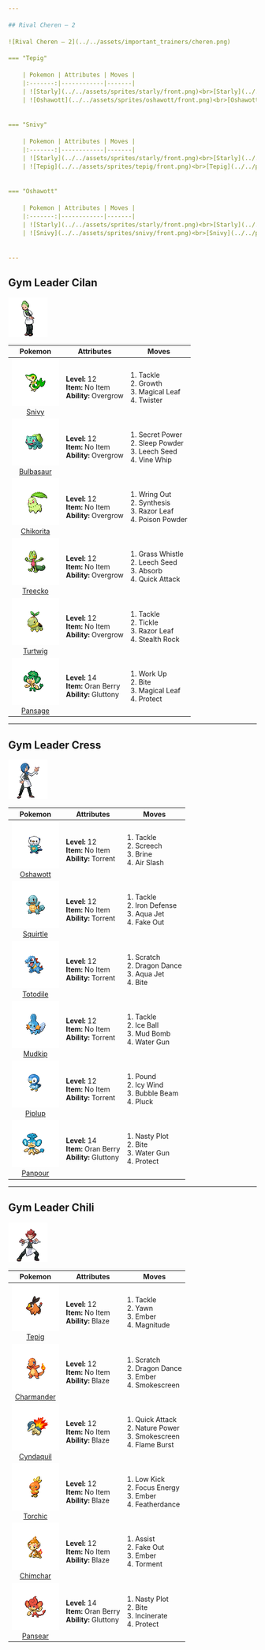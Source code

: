 ```yaml
---

## Rival Cheren – 2

![Rival Cheren – 2](../../assets/important_trainers/cheren.png)

=== "Tepig"

    | Pokemon | Attributes | Moves |
    |:-------:|------------|-------|
    | ![Starly](../../assets/sprites/starly/front.png)<br>[Starly](../../pokemon/starly.md/) |**Level:** 11<br>**Item:** No Item<br>**Ability:** Keen Eye | 1. —<br>2. —<br>3. —<br>4. — |
    | ![Oshawott](../../assets/sprites/oshawott/front.png)<br>[Oshawott](../../pokemon/oshawott.md/) |**Level:** 12<br>**Item:** Oran Berry<br>**Ability:** Contrary | 1. —<br>2. —<br>3. —<br>4. — |
    

=== "Snivy"

    | Pokemon | Attributes | Moves |
    |:-------:|------------|-------|
    | ![Starly](../../assets/sprites/starly/front.png)<br>[Starly](../../pokemon/starly.md/) |**Level:** 11<br>**Item:** No Item<br>**Ability:** Keen Eye | 1. —<br>2. —<br>3. —<br>4. — |
    | ![Tepig](../../assets/sprites/tepig/front.png)<br>[Tepig](../../pokemon/tepig.md/) |**Level:** 12<br>**Item:** Oran Berry<br>**Ability:** Vital Spirit | 1. —<br>2. —<br>3. —<br>4. — |
    

=== "Oshawott"

    | Pokemon | Attributes | Moves |
    |:-------:|------------|-------|
    | ![Starly](../../assets/sprites/starly/front.png)<br>[Starly](../../pokemon/starly.md/) |**Level:** 11<br>**Item:** No Item<br>**Ability:** Keen Eye | 1. —<br>2. —<br>3. —<br>4. — |
    | ![Snivy](../../assets/sprites/snivy/front.png)<br>[Snivy](../../pokemon/snivy.md/) |**Level:** 12<br>**Item:** Oran Berry<br>**Ability:** Adaptability | 1. —<br>2. —<br>3. —<br>4. — |
    

---
```


## Gym Leader Cilan

![Gym Leader Cilan](../../assets/important_trainers/cilan.png)

| Pokemon | Attributes | Moves |
|:-------:|------------|-------|
| ![Snivy](../../assets/sprites/snivy/front.png)<br>[Snivy](../../pokemon/snivy.md/) |**Level:** 12<br>**Item:** No Item<br>**Ability:** Overgrow | 1. Tackle<br>2. Growth<br>3. Magical Leaf<br>4. Twister |
| ![Bulbasaur](../../assets/sprites/bulbasaur/front.png)<br>[Bulbasaur](../../pokemon/bulbasaur.md/) |**Level:** 12<br>**Item:** No Item<br>**Ability:** Overgrow | 1. Secret Power<br>2. Sleep Powder<br>3. Leech Seed<br>4. Vine Whip |
| ![Chikorita](../../assets/sprites/chikorita/front.png)<br>[Chikorita](../../pokemon/chikorita.md/) |**Level:** 12<br>**Item:** No Item<br>**Ability:** Overgrow | 1. Wring Out<br>2. Synthesis<br>3. Razor Leaf<br>4. Poison Powder |
| ![Treecko](../../assets/sprites/treecko/front.png)<br>[Treecko](../../pokemon/treecko.md/) |**Level:** 12<br>**Item:** No Item<br>**Ability:** Overgrow | 1. Grass Whistle<br>2. Leech Seed<br>3. Absorb<br>4. Quick Attack |
| ![Turtwig](../../assets/sprites/turtwig/front.png)<br>[Turtwig](../../pokemon/turtwig.md/) |**Level:** 12<br>**Item:** No Item<br>**Ability:** Overgrow | 1. Tackle<br>2. Tickle<br>3. Razor Leaf<br>4. Stealth Rock |
| ![Pansage](../../assets/sprites/pansage/front.png)<br>[Pansage](../../pokemon/pansage.md/) |**Level:** 14<br>**Item:** Oran Berry<br>**Ability:** Gluttony | 1. Work Up<br>2. Bite<br>3. Magical Leaf<br>4. Protect |

---

## Gym Leader Cress

![Gym Leader Cress](../../assets/important_trainers/cress.png)

| Pokemon | Attributes | Moves |
|:-------:|------------|-------|
| ![Oshawott](../../assets/sprites/oshawott/front.png)<br>[Oshawott](../../pokemon/oshawott.md/) |**Level:** 12<br>**Item:** No Item<br>**Ability:** Torrent | 1. Tackle<br>2. Screech<br>3. Brine<br>4. Air Slash |
| ![Squirtle](../../assets/sprites/squirtle/front.png)<br>[Squirtle](../../pokemon/squirtle.md/) |**Level:** 12<br>**Item:** No Item<br>**Ability:** Torrent | 1. Tackle<br>2. Iron Defense<br>3. Aqua Jet<br>4. Fake Out |
| ![Totodile](../../assets/sprites/totodile/front.png)<br>[Totodile](../../pokemon/totodile.md/) |**Level:** 12<br>**Item:** No Item<br>**Ability:** Torrent | 1. Scratch<br>2. Dragon Dance<br>3. Aqua Jet<br>4. Bite |
| ![Mudkip](../../assets/sprites/mudkip/front.png)<br>[Mudkip](../../pokemon/mudkip.md/) |**Level:** 12<br>**Item:** No Item<br>**Ability:** Torrent | 1. Tackle<br>2. Ice Ball<br>3. Mud Bomb<br>4. Water Gun |
| ![Piplup](../../assets/sprites/piplup/front.png)<br>[Piplup](../../pokemon/piplup.md/) |**Level:** 12<br>**Item:** No Item<br>**Ability:** Torrent | 1. Pound<br>2. Icy Wind<br>3. Bubble Beam<br>4. Pluck |
| ![Panpour](../../assets/sprites/panpour/front.png)<br>[Panpour](../../pokemon/panpour.md/) |**Level:** 14<br>**Item:** Oran Berry<br>**Ability:** Gluttony | 1. Nasty Plot<br>2. Bite<br>3. Water Gun<br>4. Protect |

---

## Gym Leader Chili

![Gym Leader Chili](../../assets/important_trainers/chili.png)

| Pokemon | Attributes | Moves |
|:-------:|------------|-------|
| ![Tepig](../../assets/sprites/tepig/front.png)<br>[Tepig](../../pokemon/tepig.md/) |**Level:** 12<br>**Item:** No Item<br>**Ability:** Blaze | 1. Tackle<br>2. Yawn<br>3. Ember<br>4. Magnitude |
| ![Charmander](../../assets/sprites/charmander/front.png)<br>[Charmander](../../pokemon/charmander.md/) |**Level:** 12<br>**Item:** No Item<br>**Ability:** Blaze | 1. Scratch<br>2. Dragon Dance<br>3. Ember<br>4. Smokescreen |
| ![Cyndaquil](../../assets/sprites/cyndaquil/front.png)<br>[Cyndaquil](../../pokemon/cyndaquil.md/) |**Level:** 12<br>**Item:** No Item<br>**Ability:** Blaze | 1. Quick Attack<br>2. Nature Power<br>3. Smokescreen<br>4. Flame Burst |
| ![Torchic](../../assets/sprites/torchic/front.png)<br>[Torchic](../../pokemon/torchic.md/) |**Level:** 12<br>**Item:** No Item<br>**Ability:** Blaze | 1. Low Kick<br>2. Focus Energy<br>3. Ember<br>4. Featherdance |
| ![Chimchar](../../assets/sprites/chimchar/front.png)<br>[Chimchar](../../pokemon/chimchar.md/) |**Level:** 12<br>**Item:** No Item<br>**Ability:** Blaze | 1. Assist<br>2. Fake Out<br>3. Ember<br>4. Torment |
| ![Pansear](../../assets/sprites/pansear/front.png)<br>[Pansear](../../pokemon/pansear.md/) |**Level:** 14<br>**Item:** Oran Berry<br>**Ability:** Gluttony | 1. Nasty Plot<br>2. Bite<br>3. Incinerate<br>4. Protect |

